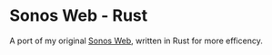 # Sonos Web - Rust

A port of my original [Sonos Web](https://github.com/denysvitali/sonos-web), written in Rust for more efficency.